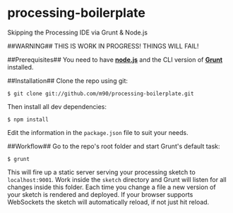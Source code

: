 processing-boilerplate
======================

Skipping the Processing IDE via Grunt &amp; Node.js

##WARNING##
THIS IS WORK IN PROGRESS! THINGS WILL FAIL!

##Prerequisites##
You need to have **[node.js](http://nodejs.org)** and the CLI version of **[Grunt](http://gruntjs.com)** installed.

##Installation##
Clone the repo using git:
```
$ git clone git://github.com/m90/processing-boilerplate.git
```
Then install all dev dependencies:
```
$ npm install
```
Edit the information in the `package.json` file to suit your needs.

##Workflow##
Go to the repo's root folder and start Grunt's default task:
```
$ grunt
```
This will fire up a static server serving your processing sketch to `localhost:9001`. Work inside the `sketch` directory and Grunt will listen for all changes inside this folder. Each time you change a file a new version of your sketch is rendered and deployed. If your browser supports WebSockets the sketch will automatically reload, if not just hit reload.
